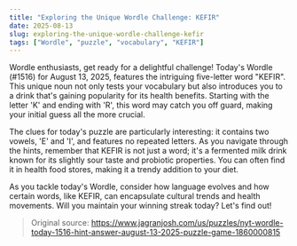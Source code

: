 ```yaml
---
title: "Exploring the Unique Wordle Challenge: KEFIR"
date: 2025-08-13
slug: exploring-the-unique-wordle-challenge-kefir
tags: ["Wordle", "puzzle", "vocabulary", "KEFIR"]
---
```


Wordle enthusiasts, get ready for a delightful challenge! Today's Wordle (#1516) for August 13, 2025, features the intriguing five-letter word "KEFIR". This unique noun not only tests your vocabulary but also introduces you to a drink that's gaining popularity for its health benefits. Starting with the letter 'K' and ending with 'R', this word may catch you off guard, making your initial guess all the more crucial.

The clues for today's puzzle are particularly interesting: it contains two vowels, 'E' and 'I', and features no repeated letters. As you navigate through the hints, remember that KEFIR is not just a word; it's a fermented milk drink known for its slightly sour taste and probiotic properties. You can often find it in health food stores, making it a trendy addition to your diet.

As you tackle today's Wordle, consider how language evolves and how certain words, like KEFIR, can encapsulate cultural trends and health movements. Will you maintain your winning streak today? Let's find out!

> Original source: https://www.jagranjosh.com/us/puzzles/nyt-wordle-today-1516-hint-answer-august-13-2025-puzzle-game-1860000815